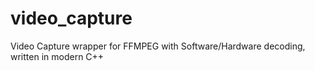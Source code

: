 # video_capture
Video Capture wrapper for FFMPEG with Software/Hardware decoding, written in modern C++ 
